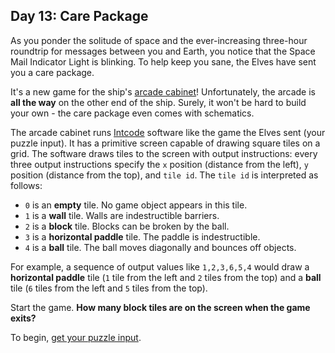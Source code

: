 ## Day 13: Care Package
As you ponder the solitude of space and the ever-increasing three-hour roundtrip for messages between you and Earth,
you notice that the Space Mail Indicator Light is blinking.
To help keep you sane, the Elves have sent you a care package.

It's a new game for the ship's [arcade cabinet][1]!
Unfortunately, the arcade is **all the way** on the other end of the ship.
Surely, it won't be hard to build your own - the care package even comes with schematics.

The arcade cabinet runs [Intcode][2] software like the game the Elves sent (your puzzle input).
It has a primitive screen capable of drawing square tiles on a grid.
The software draws tiles to the screen with output instructions:
every three output instructions specify the `x` position (distance from the left),
`y` position (distance from the top), and `tile id`.
The `tile id` is interpreted as follows:

* `0` is an **empty** tile. No game object appears in this tile.
* `1` is a **wall** tile. Walls are indestructible barriers.
* `2` is a **block** tile. Blocks can be broken by the ball.
* `3` is a **horizontal paddle** tile. The paddle is indestructible.
* `4` is a **ball** tile. The ball moves diagonally and bounces off objects.

For example, a sequence of output values like `1,2,3,6,5,4` would draw a **horizontal paddle** tile
(`1` tile from the left and `2` tiles from the top)
and a **ball** tile (`6` tiles from the left and `5` tiles from the top).

Start the game.
**How many block tiles are on the screen when the game exits?**

To begin, [get your puzzle input][3].


[1]: https://en.wikipedia.org/wiki/Arcade_cabinet
[2]: https://adventofcode.com/2019/day/9 "Day 9 - Advent of Code 2019"
[3]: https://adventofcode.com/2019/day/13/input